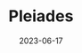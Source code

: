 ---
title: "Pleiades"
cc-type: hashtag
date: 2023-06-17
hashtag: "pleiades"
constellation:
  - Taurus
tags:
  - asterism
  - Taurus
---